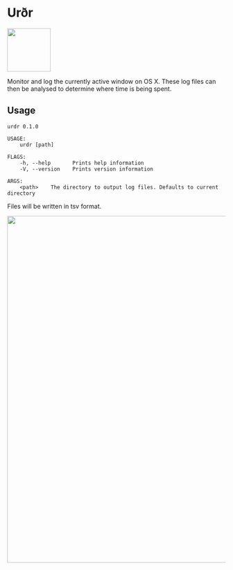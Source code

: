 # Urðr
<img src="https://upload.wikimedia.org/wikipedia/commons/4/48/Die_Nornen_Urd%2C_Werdanda%2C_Skuld%2C_unter_der_Welteiche_Yggdrasil_by_Ludwig_Burger.jpg" width="100" style="margin: auto"/>

Monitor and log the currently active window on OS X. These log files can then be analysed to determine where time is being spent.

## Usage

```
urdr 0.1.0

USAGE:
    urdr [path]

FLAGS:
    -h, --help       Prints help information
    -V, --version    Prints version information

ARGS:
    <path>    The directory to output log files. Defaults to current directory
```

Files will be written in tsv format.

<img src="example.gif" width="800"/>

